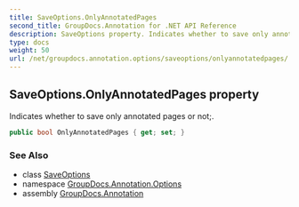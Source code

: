 ```yaml
---
title: SaveOptions.OnlyAnnotatedPages
second_title: GroupDocs.Annotation for .NET API Reference
description: SaveOptions property. Indicates whether to save only annotated pages or not
type: docs
weight: 50
url: /net/groupdocs.annotation.options/saveoptions/onlyannotatedpages/
---
```

## SaveOptions.OnlyAnnotatedPages property

Indicates whether to save only annotated pages or not;.

```csharp
public bool OnlyAnnotatedPages { get; set; }
```

### See Also

* class [SaveOptions](../)
* namespace [GroupDocs.Annotation.Options](../../saveoptions/)
* assembly [GroupDocs.Annotation](../../../)


